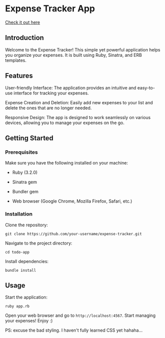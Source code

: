 # Expense Tracker App

[Check it out here](https://ls-expense-tracker-da16a2ab001c.herokuapp.com)

## Introduction

Welcome to the Expense Tracker! This simple yet powerful application helps you organize your expenses. It is built using Ruby, Sinatra, and ERB templates.

## Features

User-friendly Interface: The application provides an intuitive and easy-to-use interface for tracking your expenses.

Expense Creation and Deletion: Easily add new expenses to your list and delete the ones that are no longer needed.

Responsive Design: The app is designed to work seamlessly on various devices, allowing you to manage your expenses on the go.

## Getting Started

### Prerequisites

Make sure you have the following installed on your machine:

- Ruby (3.2.0)

- Sinatra gem 

- Bundler gem

- Web browser (Google Chrome, Mozilla Firefox, Safari, etc.)

### Installation

Clone the repository:

`git clone https://github.com/your-username/expense-tracker.git`

Navigate to the project directory:

`cd todo-app`

Install dependencies:

`bundle install`

## Usage

Start the application:

`ruby app.rb`

Open your web browser and go to `http://localhost:4567`. Start managing your expenses! Enjoy :)

PS: excuse the bad styling. I haven't fully learned CSS yet hahaha...

